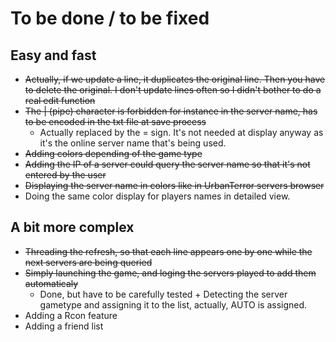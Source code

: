 # To be done / to be fixed #
## Easy and fast ##
  * ~~Actually, if we update a line, it duplicates the original line. Then you have to delete the original. I don't update lines often so I didn't bother to do a real edit function~~
  * ~~The | (pipe) character is forbidden for instance in the server name, has to be encoded in the txt file at save process~~
    * Actually replaced by the = sign. It's not needed at display anyway as it's the online server name that's being used.
  * ~~Adding colors depending of the game type~~
  * ~~Adding the IP of a server could query the server name so that it's not entered by the user~~
  * ~~Displaying the server name in colors like in UrbanTerror servers browser~~
  * Doing the same color display for players names in detailed view.

## A bit more complex ##
  * ~~Threading the refresh, so that each line appears one by one while the next servers are being queried~~
  * ~~Simply launching the game, and loging the servers played to add them automaticaly~~
    * Done, but have to be carefully tested + Detecting the server gametype and assigning it to the list, actually, AUTO is assigned.
  * Adding a Rcon feature
  * Adding a friend list